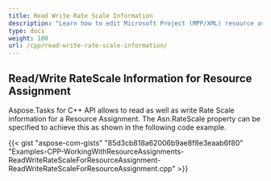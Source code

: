 ```yaml
---
title: Read Write Rate Scale Information
description: "Learn how to edit Microsoft Project (MPP/XML) resource assignment rate scales using Aspose.Tasks for C++."
type: docs
weight: 100
url: /cpp/read-write-rate-scale-information/
---
```


## **Read/Write RateScale Information for Resource Assignment**
Aspose.Tasks for C++ API allows to read as well as write Rate Scale information for a Resource Assignment. The Asn.RateScale property can be specified to achieve this as shown in the following code example.

{{< gist "aspose-com-gists" "85d3cb818a62006b9ae8f8e3eaab6f80" "Examples-CPP-WorkingWithResourceAssignments-ReadWriteRateScaleForResourceAssignment-ReadWriteRateScaleForResourceAssignment.cpp" >}}
